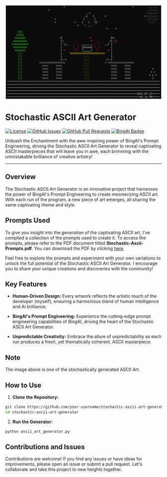 <p align="center">
  <img src="ascii-art.jpg" alt="Stochastic ASCII Art Generator" width="500" height="300">
</p>

# Stochastic ASCII Art Generator

[![License](https://img.shields.io/badge/License-MIT-blue.svg)](https://opensource.org/licenses/MIT)
[![GitHub Issues](https://img.shields.io/github/issues/your-username/stochastic-ascii-art-generator)](https://github.com/your-username/stochastic-ascii-art-generator/issues)
[![GitHub Pull Requests](https://img.shields.io/github/issues-pr/your-username/stochastic-ascii-art-generator)](https://github.com/your-username/stochastic-ascii-art-generator/pulls)
[![BingAI Badge](https://img.shields.io/badge/Powered%20by-BingAI-red)](https://www.bingai.ai/)

Unleash the Enchantment with the awe-inspiring power of BingAI's Prompt Engineering, driving the Stochastic ASCII Art Generator to reveal captivating ASCII masterpieces that will leave you in awe, each brimming with the unmistakable brilliance of creative artistry!

---

## Overview

The Stochastic ASCII Art Generator is an innovative project that harnesses the power of BingAI's Prompt Engineering to create mesmerizing ASCII art. With each run of the program, a new piece of art emerges, all sharing the same captivating theme and style.

## Prompts Used

To give you insight into the generation of the captivating ASCII art, I've compiled a collection of the prompts used to create it. To access the prompts, please refer to the PDF document titled **Stochastic-Ascii-Prompts.pdf**. You can download the PDF by clicking [here](https://github.com/ShireeshPyreddy/ASCIIArtAlchemy/blob/main/Stochastic-Ascii-Prompts.pdf).

Feel free to explore the prompts and experiment with your own variations to unlock the full potential of the Stochastic ASCII Art Generator. I encourage you to share your unique creations and discoveries with the community!

## Key Features
- **Human-Driven Design:** Every artwork reflects the artistic touch of the developer (myself), ensuring a harmonious blend of human intelligence and AI brilliance.

- **BingAI's Prompt Engineering:** Experience the cutting-edge prompt engineering capabilities of BingAI, driving the heart of the Stochastic ASCII Art Generator.

- **Unpredictable Creativity:** Embrace the allure of unpredictability as each run produces a fresh, yet thematically coherent, ASCII masterpiece.

## Note
The image above is one of the stochastically generated ASCII Art. 

## How to Use

1. **Clone the Repository:**
```bash
git clone https://github.com/your-username/stochastic-ascii-art-generator.git
cd stochastic-ascii-art-generator
```
2. **Run the Generator:**
```bash
python ascii_art_generator.py
```

## Contributions and Issues

Contributions are welcome! If you find any issues or have ideas for improvements, please open an issue or submit a pull request. Let's collaborate and take this project to new heights together.
